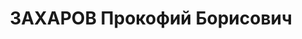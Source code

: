 ---
title: ЗАХАРОВ Прокофий Борисович
description: 'Род. в 1892, Подольская губ., украинец. Проживал: Киев.

  Арестован в 1937. Обв. по ст. 58. Приговор: ВТ, 04.12.1941 – ВМН. Расстрелян 28.01.1942.

  Реабилитирован 09.1956'
---